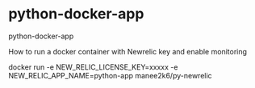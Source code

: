 # python-docker-app
python-docker-app

How to run a docker container with Newrelic key and enable monitoring

docker run -e NEW_RELIC_LICENSE_KEY=xxxxx -e NEW_RELIC_APP_NAME=python-app manee2k6/py-newrelic

